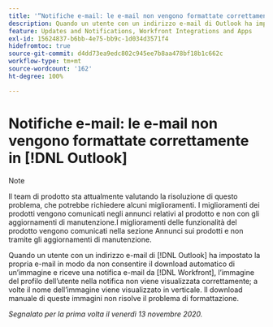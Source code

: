 ```yaml
---
title: '“Notifiche e-mail: le e-mail non vengono formattate correttamente in Outlook”'
description: Quando un utente con un indirizzo e-mail di Outlook ha impostato la propria e-mail in modo da non consentire il download automatico di un’immagine e riceve una notifica e-mail da  [!DNL Workfront], l’immagine del profilo dell’utente nella notifica non viene visualizzata correttamente; a volte il nome dell’immagine viene visualizzato in verticale. Il download manuale di queste immagini non risolve il problema di formattazione.
feature: Updates and Notifications, Workfront Integrations and Apps
exl-id: 15624837-b6bb-4e75-bb9c-1d034d3571f4
hidefromtoc: true
source-git-commit: d4dd73ea9edc802c945ee7b8aa478bf18b1c662c
workflow-type: tm+mt
source-wordcount: '162'
ht-degree: 100%

---
```


# Notifiche e-mail: le e-mail non vengono formattate correttamente in [!DNL Outlook]

<!--Issue created by request-->

>[!NOTE]
>
>Il team di prodotto sta attualmente valutando la risoluzione di questo problema, che potrebbe richiedere alcuni miglioramenti. I miglioramenti dei prodotti vengono comunicati negli annunci relativi al prodotto e non con gli aggiornamenti di manutenzione.I miglioramenti delle funzionalità del prodotto vengono comunicati nella sezione Annunci sui prodotti e non tramite gli aggiornamenti di manutenzione.

Quando un utente con un indirizzo e-mail di [!DNL Outlook] ha impostato la propria e-mail in modo da non consentire il download automatico di un’immagine e riceve una notifica e-mail da [!DNL Workfront], l’immagine del profilo dell’utente nella notifica non viene visualizzata correttamente; a volte il nome dell’immagine viene visualizzato in verticale. Il download manuale di queste immagini non risolve il problema di formattazione.


_Segnalato per la prima volta il venerdì 13 novembre 2020._
